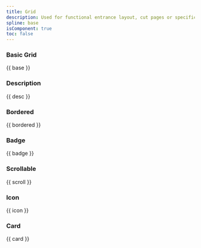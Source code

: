 ```yaml
---
title: Grid
description: Used for functional entrance layout, cut pages or specific areas into large blocks such as several other blocks, forming several functional entrances.
spline: base
isComponent: true
toc: false
---
```


### Basic Grid

{{ base }}

### Description

{{ desc }}

### Bordered

{{ bordered }}

### Badge

{{ badge }}

### Scrollable

{{ scroll }}

### Icon

{{ icon }}

### Card

{{ card }}